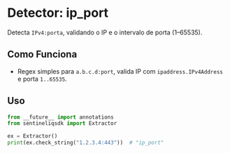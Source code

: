 # Detector: ip_port

Detecta `IPv4:porta`, validando o IP e o intervalo de porta (1–65535).

## Como Funciona

- Regex simples para `a.b.c.d:port`, valida IP com `ipaddress.IPv4Address` e porta `1..65535`.

## Uso

```python
from __future__ import annotations
from sentineliqsdk import Extractor

ex = Extractor()
print(ex.check_string("1.2.3.4:443"))  # "ip_port"
```
